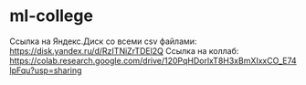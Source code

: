 # ml-college

Ссылка на Яндекс.Диск со всеми csv файлами: https://disk.yandex.ru/d/RzITNiZrTDEl2Q
Ссылка на коллаб: https://colab.research.google.com/drive/120PqHDorlxT8H3xBmXIxxCO_E74lpFqu?usp=sharing
